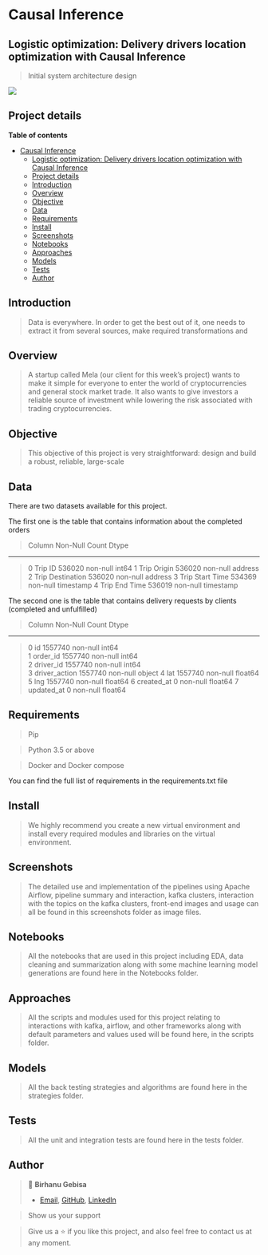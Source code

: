 # Causal Inference

## Logistic optimization: Delivery drivers location optimization with Causal Inference

> Initial system architecture design

![](screen_shots/doagriam-diagram.png)

## Project details

**Table of contents**

- [Causal Inference](#causal-inference)
  - [Logistic optimization: Delivery drivers location optimization with Causal Inference](#logistic-optimization-delivery-drivers-location-optimization-with-causal-inference)
  - [Project details](#project-details)
  - [Introduction](#introduction)
  - [Overview](#overview)
  - [Objective](#objective)
  - [Data](#data)
  - [Requirements](#requirements)
  - [Install](#install)
  - [Screenshots](#screenshots)
  - [Notebooks](#notebooks)
  - [Approaches](#approaches)
  - [Models](#models)
  - [Tests](#tests)
  - [Author](#author)

## Introduction

> Data is everywhere. In order to get the best out of it, one needs to extract it from several sources, make required transformations and 

## Overview

> A startup called Mela (our client for this week’s project) wants to make it simple for everyone to enter the world of cryptocurrencies and general stock market trade. It also wants to give investors a reliable source of investment while lowering the risk associated with trading cryptocurrencies.



## Objective

> This objective of this project is very straightforward: design and build a robust, reliable, large-scale 

## Data

There are two datasets available for this project.


The first one is the table that contains information about the completed orders
>   Column             Non-Null Count   Dtype 
---  ------            --------------   ----- 
 > 0   Trip ID           536020 non-null  int64 
 > 1   Trip Origin       536020 non-null  address
 > 2   Trip Destination  536020 non-null  address
 > 3   Trip Start Time   534369 non-null  timestamp
 > 4   Trip End Time     536019 non-null  timestamp
 
The second one is the table that contains delivery requests by clients (completed and unfulfilled) 
>   Column         Non-Null Count    Dtype  
---  ------         --------------    -----  
> 0   id                1557740 non-null  int64  
> 1   order_id          1557740 non-null  int64  
> 2   driver_id         1557740 non-null  int64  
> 3   driver_action     1557740 non-null  object 
> 4   lat               1557740 non-null  float64
> 5   lng               1557740 non-null  float64
> 6   created_at        0 non-null        float64
> 7   updated_at        0 non-null        float64

## Requirements

> Pip

> Python 3.5 or above

> Docker and Docker compose

You can find the full list of requirements in the requirements.txt file

## Install

> We highly recommend you create a new virtual environment and install every required modules and libraries on the virtual environment.

## Screenshots

> The detailed use and implementation of the pipelines using Apache Airflow, pipeline summary and interaction, kafka clusters, interaction with the topics on the kafka clusters, front-end images and usage can all be found in this screenshots folder as image files.

## Notebooks

> All the notebooks that are used in this project including EDA, data cleaning and summarization along with some machine learning model generations are found here in the Notebooks folder.

## Approaches

> All the scripts and modules used for this project relating to interactions with kafka, airflow, and other frameworks along with default parameters and values used will be found here, in the scripts folder.

## Models

> All the back testing strategies and algorithms are found here in the strategies folder.

## Tests

> All the unit and integration tests are found here in the tests folder.

## Author

> 👤 **Birhanu Gebisa**
>
> - [Email](mailto:birhanugebisa@gmail.com), [GitHub](https://github.com/BirhanuGebisa), [LinkedIn](https://www.linkedin.com/in/birhanu-gebisa2721/)

> Show us your support

> Give us a ⭐ if you like this project, and also feel free to contact us at any moment.
